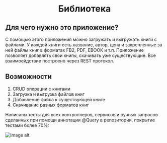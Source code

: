 <h1 align="center">Библиотека</h1>

## Для чего нужно это приложение?

С помощью этого приложения можно загружать и выгружать книги с файлами. У каждой книги есть название, автор, цена и закрепленные за ней файлы книг в форматах FB2, PDF, EBOOK и т.п. Приложение позволяет добавлять свои книгы, скачивать уже существующие. Все взаимоейдствие построено через REST протокол.

## Возможности

1. CRUD операции с книгами
2. Загрузка и выгрузка файлов книг
3. Добавление файла к существующей книге
4. Скачивание разных форматов книг

Написаны тесты для всех контроллеров, сервисов и ручных запросов сделанных при помощи аннотации @Query в репозитории, покрытие тестами более 70%:

![Image alt](https://github.com/Basnucaev/Basnucaev/raw/main/image/img.png)


